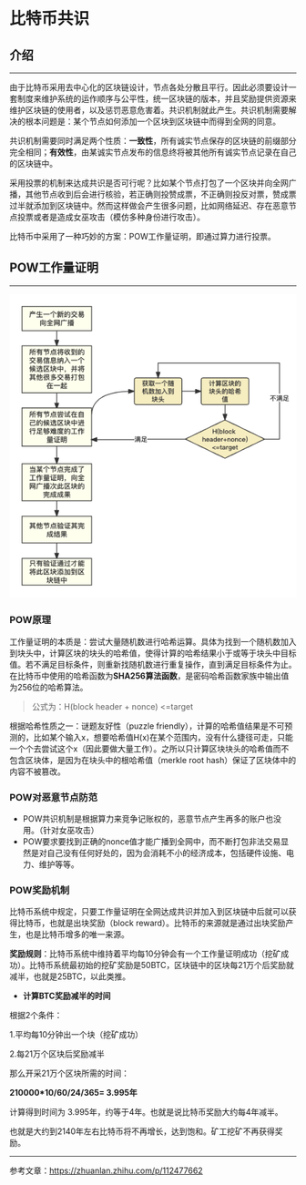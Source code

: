 # 比特币共识

## 介绍

***

由于比特币采用去中心化的区块链设计，节点各处分散且平行。因此必须要设计一套制度来维护系统的运作顺序与公平性，统一区块链的版本，并且奖励提供资源来维护区块链的使用者，以及惩罚恶意危害着。共识机制就此产生。共识机制需要解决的根本问题是：某个节点如何添加一个区块到区块链中而得到全网的同意。

共识机制需要同时满足两个性质：**一致性**，所有诚实节点保存的区块链的前缀部分完全相同；**有效性**，由某诚实节点发布的信息终将被其他所有诚实节点记录在自己的区块链中。

采用投票的机制来达成共识是否可行呢？比如某个节点打包了一个区块并向全网广播，其他节点收到后会进行核验，若正确则投赞成票，不正确则投反对票，赞成票过半就添加到区块链中。然而这样做会产生很多问题，比如网络延迟、存在恶意节点投票或者是造成女巫攻击（模仿多种身份进行攻击）。

比特币中采用了一种巧妙的方案：POW工作量证明，即通过算力进行投票。

## POW工作量证明

***

![工作量证明流程](/graph/%E5%B7%A5%E4%BD%9C%E9%87%8F%E8%AF%81%E6%98%8E%E6%B5%81%E7%A8%8B.png)

### POW原理

工作量证明的本质是：尝试大量随机数进行哈希运算。具体为找到一个随机数加入到块头中，计算区块的块头的哈希值，使得计算的哈希结果小于或等于块头中目标值。若不满足目标条件，则重新找随机数进行重复操作，直到满足目标条件为止。在比特币中使用的哈希函数为**SHA256算法函数**，是密码哈希函数家族中输出值为256位的哈希算法。

> 公式为：H(block header + nonce) <=target

根据哈希性质之一：谜题友好性（puzzle friendly），计算的哈希值结果是不可预测的，比如某个输入x，想要哈希值H(x)在某个范围内，没有什么捷径可走，只能一个个去尝试这个x（因此要做大量工作）。之所以只计算区块块头的哈希值而不包含区块体，是因为在块头中的根哈希值（merkle root hash）保证了区块体中的内容不被篡改。

### POW对恶意节点防范

* POW共识机制是根据算力来竞争记账权的，恶意节点产生再多的账户也没用。（针对女巫攻击）
* POW要求要找到正确的nonce值才能广播到全网中，而不断打包非法交易显然是对自己没有任何好处的，因为会消耗不小的经济成本，包括硬件设施、电力、维护等等。

### POW奖励机制

比特币系统中规定，只要工作量证明在全网达成共识并加入到区块链中后就可以获得比特币，也就是出块奖励（block reward）。比特币的来源就是通过出块奖励产生，也是比特币增多的唯一来源。

**奖励规则**：比特币系统中维持着平均每10分钟会有一个工作量证明成功（挖矿成功）。比特币系统最初始的挖矿奖励是50BTC，区块链中的区块每21万个后奖励就减半，也就是25BTC，以此类推。

- **计算BTC奖励减半的时间**

根据2个条件：

1.平均每10分钟出一个块（挖矿成功）

2.每21万个区块后奖励减半

那么开采21万个区块所需的时间：

**210000*10/60/24/365= 3.995年**

计算得到时间为 3.995年，约等于4年。也就是说比特币奖励大约每4年减半。

也就是大约到2140年左右比特币将不再增长，达到饱和。矿工挖矿不再获得奖励。

***

参考文章：https://zhuanlan.zhihu.com/p/112477662

